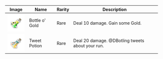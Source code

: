 | Image | Name | Rarity | Description |
| ----- | ---- | ------ | ----------- |
| ![](potions/BottleoGold.png) | Bottle o' Gold | Rare | Deal 10 damage. Gain some Gold. |
| ![](potions/TweetPotion.png) | Tweet Potion | Rare | Deal 20 damage. @DBotling tweets about your run. |

